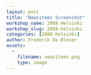 ```yaml
---
layout: post
title: "Newsitems Screenshot"
workshop_name: 2008 Helsinki 
workshop_slug: 2008-helsinki
categories: [2008-helsinki]
author: Frederik De Bleser
assets:
  -
    filename: newsitems.png
    type: image
---
```


